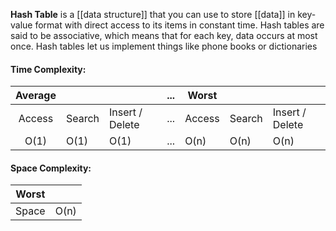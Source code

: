 **Hash Table** is a [[data structure]] that you can use to store [[data]] in key-value format with direct access to its items in constant time. Hash tables are said to be associative, which means that for each key, data occurs at most once. Hash tables let us implement things like phone books or dictionaries

#### Time Complexity:

|Average|||...|Worst|||
|:-:|-|-|:-:|-|-|-|
| Access | Search | Insert / Delete |...| Access | Search | Insert / Delete |
| O(1) | O(1) | O(1) |...| O(n) | O(n) | O(n)


#### Space Complexity:

|Worst| |
|:-:|-|
| Space | O(n) |